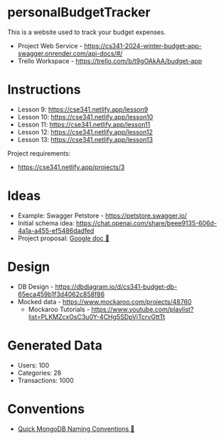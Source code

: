 # personalBudgetTracker

This is a website used to track your budget expenses.

- Project Web Service - https://cs341-2024-winter-budget-app-swagger.onrender.com/api-docs/#/
- Trello Workspace - https://trello.com/b/t9gOAkAA/budget-app

# Instructions

- Lesson 9: https://cse341.netlify.app/lesson9
- Lesson 10: https://cse341.netlify.app/lesson10
- Lesson 11: https://cse341.netlify.app/lesson11
- Lesson 12: https://cse341.netlify.app/lesson12
- Lesson 13: https://cse341.netlify.app/lesson13

Project requirements:

- https://cse341.netlify.app/projects/3

# Ideas

- Example: Swagger Petstore - https://petstore.swagger.io/
- Initial schema idea: https://chat.openai.com/share/beee9135-606d-4a1a-a455-ef5486dadfed
- Project proposal: [Google doc 🔗](https://docs.google.com/document/d/10L1suldt3137BcB0NRUbT7D55_Eiw0ZEeDGI1KQPwMk/edit?usp=sharing)

# Design

- DB Design - https://dbdiagram.io/d/cs341-budget-db-65eca459b1f3d4062c858f86
- Mocked data - https://www.mockaroo.com/projects/48760
  - Mockaroo Tutorials - https://www.youtube.com/playlist?list=PLKMZcxOsC3u0Y-4CHg5SDpVjTcrvGttTt

# Generated Data

- Users: 100
- Categories: 28
- Transactions: 1000

# Conventions

- [Quick MongoDB Naming Conventions 🔗](https://tennant.io/quick-mongodb-naming-conventions/)
